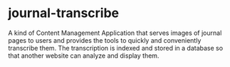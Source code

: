 # journal-transcribe
A kind of Content Management Application that serves images of journal pages to users and provides the tools to quickly and conveniently transcribe them. The transcription is indexed and stored in a database so that another website can analyze and display them.
